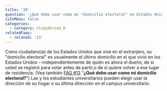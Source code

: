 ```yaml
---
title: '30'
question: '¿Qué debo usar como mi "domicilio electoral" en Estados Unidos?'
isInMenu: false
categories:
  - category: studyAbroad_0
relatedFaqs:
  - related: '13'
---
```

Como ciudadano(a) de los Estados Unidos que vive en el extranjero, su "domicilio electoral" es usualmente el último domicilio en el que vivió en los Estados Unidos --independientemente de quién es ahora el dueño, de si usted se registró para votar antes de partir,o de si quiere volver a ese lugar de residencia. (Vea también [FAQ #13](/faqs/13) “**¿Qué debo usar como mi domicilio electoral?**”) Las y los estudiantes universitarios pueden elegir usar la dirección de su hogar o su última dirección en el campus universitario.